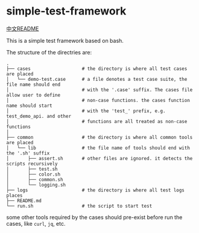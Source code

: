 # simple-test-framework

[中文README](README-zh.md)

This is a simple test framework based on bash. 

The structure of the directries are:

```
.
├── cases                   # the directory is where all test cases are placed
│   └── demo-test.case      # a file denotes a test case suite, the file name should end 
│                           # with the '.case' suffix. The cases file allow user to define 
│                           # non-case functions. the cases function name should start 
│                           # with the 'test_' prefix, e.g. test_demo_api. and other 
│                           # functions are all treated as non-case functions
│
├── common                  # the directory is where all common tools are placed
│   └── lib                 # the file name of tools should end with the '.sh' suffix
│       ├── assert.sh       # other files are ignored. it detects the scripts recursively
│       ├── test.sh
│       ├── color.sh
│       ├── common.sh
│       └── logging.sh
├── logs                    # the directory is where all test logs places
├── README.md
└── run.sh                  # the script to start test
```

some other tools required by the cases should pre-exist before run the cases, like `curl`, `jq`, etc.
